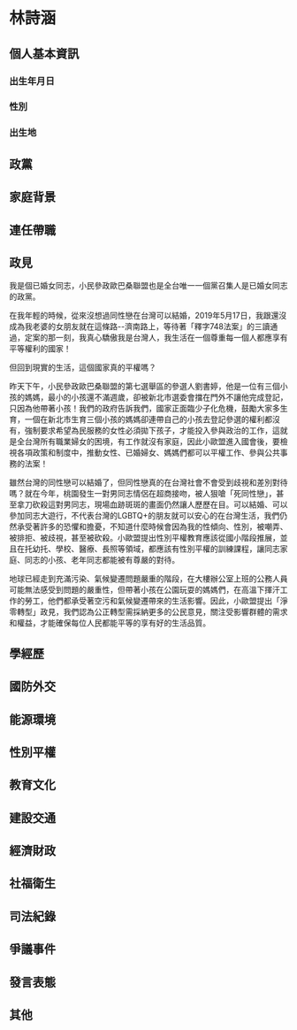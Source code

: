 # 林詩涵

## 個人基本資訊

### 出生年月日

### 性別

### 出生地

## 政黨

## 家庭背景

## 連任帶職

## 政見

我是個已婚女同志，小民參政歐巴桑聯盟也是全台唯一一個黨召集人是已婚女同志的政黨。

在我年輕的時候，從來沒想過同性戀在台灣可以結婚，2019年5月17日，我跟還沒成為我老婆的女朋友就在這條路--濟南路上，等待著「釋字748法案」的三讀通過，定案的那一刻，我真心驕傲我是台灣人，我生活在一個尊重每一個人都應享有平等權利的國家！

但回到現實的生活，這個國家真的平權嗎？

昨天下午，小民參政歐巴桑聯盟的第七選舉區的參選人劉書婷，他是一位有三個小孩的媽媽，最小的小孩還不滿週歲，卻被新北市選委會擋在門外不讓他完成登記，只因為他帶著小孩！我們的政府告訴我們，國家正面臨少子化危機，鼓勵大家多生育，一個在新北市生育三個小孩的媽媽卻連帶自己的小孩去登記參選的權利都沒有，強制要求希望為民服務的女性必須拋下孩子，才能投入參與政治的工作，這就是全台灣所有職業婦女的困境，有工作就沒有家庭，因此小歐盟進入國會後，要檢視各項政策和制度中，推動女性、已婚婦女、媽媽們都可以平權工作、參與公共事務的法案！

雖然台灣的同性戀可以結婚了，但同性戀真的在台灣社會不會受到歧視和差別對待嗎？就在今年，桃園發生一對男同志情侶在超商接吻，被人狠嗆「死同性戀」，甚至拿刀砍殺這對男同志，現場血跡斑斑的畫面仍然讓人歷歷在目。可以結婚、可以參加同志大遊行，不代表台灣的LGBTQ+的朋友就可以安心的在台灣生活，我們仍然承受著許多的恐懼和擔憂，不知道什麼時候會因為我的性傾向、性別，被嘲弄、被排拒、被歧視，甚至被砍殺。小歐盟提出性別平權教育應該從國小階段推展，並且在托幼托、學校、醫療、長照等領域，都應該有性別平權的訓練課程，讓同志家庭、同志的小孩、老年同志都能被有尊嚴的對待。

地球已經走到充滿污染、氣候變遷問題嚴重的階段，在大樓辦公室上班的公務人員可能無法感受到問題的嚴重性，但帶著小孩在公園玩耍的媽媽們，在高溫下揮汗工作的勞工，他們都承受著空污和氣候變遷帶來的生活影響。因此，小歐盟提出「淨零轉型」政見，我們認為公正轉型需採納更多的公民意見，關注受影響群體的需求和權益，才能確保每位人民都能平等的享有好的生活品質。

## 學經歷

## 國防外交

## 能源環境

## 性別平權

## 教育文化

## 建設交通

## 經濟財政

## 社福衛生

## 司法紀錄

## 爭議事件

## 發言表態

## 其他
